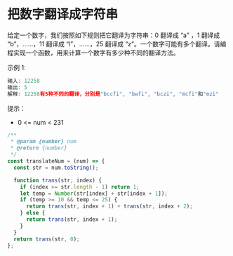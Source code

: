 # 把数字翻译成字符串

给定一个数字，我们按照如下规则把它翻译为字符串：0 翻译成 “a” ，1 翻译成 “b”，……，11 翻译成 “l”，……，25 翻译成 “z”。一个数字可能有多个翻译。请编程实现一个函数，用来计算一个数字有多少种不同的翻译方法。

示例 1:

```js
输入: 12258
输出: 5
解释: 12258有5种不同的翻译，分别是"bccfi", "bwfi", "bczi", "mcfi"和"mzi"
```

提示：

- 0 <= num < 231

```ts
/**
 * @param {number} num
 * @return {number}
 */
const translateNum = (num) => {
  const str = num.toString();

  function trans(str, index) {
    if (index >= str.length - 1) return 1;
    let temp = Number(str[index] + str[index + 1]);
    if (temp >= 10 && temp <= 25) {
      return trans(str, index + 1) + trans(str, index + 2);
    } else {
      return trans(str, index + 1);
    }
  }
  return trans(str, 0);
};

```
